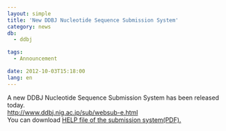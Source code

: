```yaml
---
layout: simple
title: 'New DDBJ Nucleotide Sequence Submission System'
category: news
db:
  - ddbj

tags:
  - Announcement

date: 2012-10-03T15:18:00
lang: en
---
```


A new DDBJ Nucleotide Sequence Submission System has been released today. <br><a href="/ddbj/web-submission-e.html">http://www.ddbj.nig.ac.jp/sub/websub-e.html</a><br>You can download <a href="/files/pdf/websubHelp_full_e.pdf" target="_blank">HELP file of the submission system(PDF).</a>
